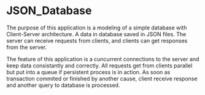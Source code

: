 # JSON_Database

The purpose of this application is a modeling of a simple database with Client-Server architecture. A data in database saved in JSON files.
The server can receive requests from clients, and clients can get responses from the server.

The feature of this application is a cuncurrent connections to the server and keep data consistantly and correctly.
All requests get from clients parallel but put into a queue if persistent process is in action. As soon as transaction commited or finished by another cause, client receive response and another query to database is processed.
